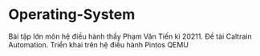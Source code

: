 # Operating-System
Bài tập lớn môn hệ điều hành thầy Phạm Văn Tiến kì 20211. Đề tài Caltrain Automation. Triển khai trên hệ điều hành Pintos QEMU
